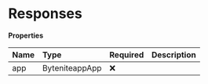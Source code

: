 # Responses

**Properties**

| Name | Type           | Required | Description |
| :--- | :------------- | :------- | :---------- |
| app  | ByteniteappApp | ❌       |             |

<!-- This file was generated by liblab | https://liblab.com/ -->
